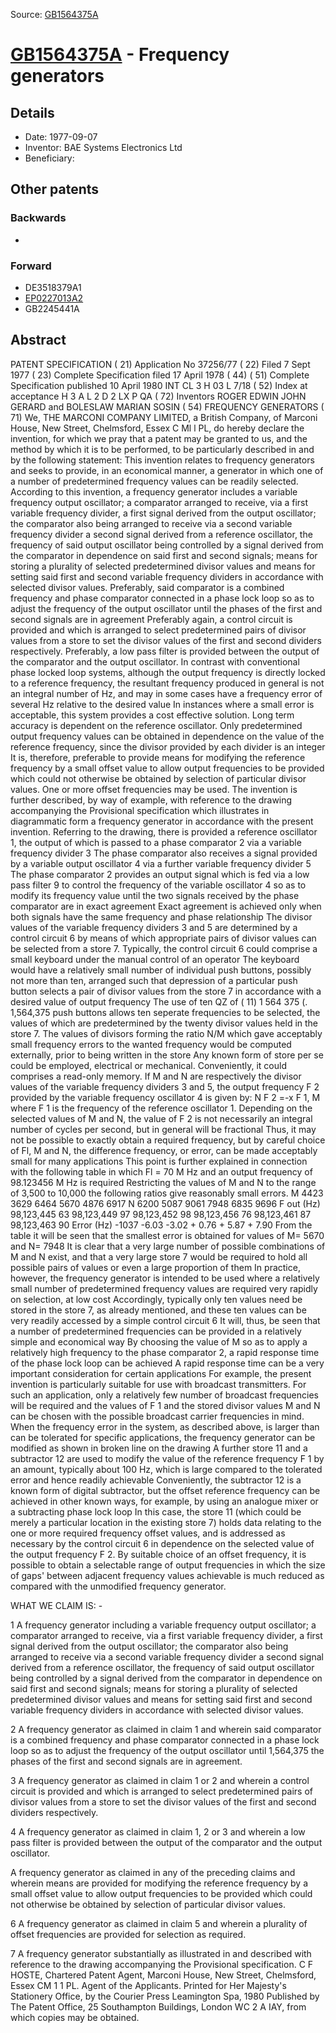 Source: [GB1564375A](https://patents.google.com/patent/GB1564375A)

# [GB1564375A](GB1564375A.md) - Frequency generators

## Details

* Date: 1977-09-07
* Inventor: BAE Systems Electronics Ltd
* Beneficiary: 

## Other patents

### Backwards
 * 
### Forward
 * DE3518379A1
 * [EP0227013A2](EP0227013A2.md)
 * GB2245441A
## Abstract

PATENT SPECIFICATION 
( 21) Application No 37256/77 ( 22) Filed 7 Sept 1977 ( 23) Complete Specification filed 17 April 1978 ( 44) ( 51) 
Complete Specification published 10 April 1980 
INT CL 3 H 03 L 7/18 ( 52) Index at acceptance H 3 A L 2 D 2 LX P QA ( 72) Inventors ROGER EDWIN JOHN GERARD and BOLESLAW MARIAN SOSIN ( 54) FREQUENCY GENERATORS ( 71) We, THE MARCONI COMPANY LIMITED, a British Company, of Marconi House, New Street, Chelmsford, Essex C Ml l PL, do hereby declare the invention, for which we pray that a patent may be granted to us, and the method by which it is to be performed, to be particularly described in and by the following statement: This invention relates to frequency generators and seeks to provide, in an economical manner, a generator in which one of a number of predetermined frequency values can be readily selected. 
According to this invention, a frequency generator includes a variable frequency output oscillator; a comparator arranged to receive, via a first variable frequency divider, a first signal derived from the output oscillator; the comparator also being arranged to receive via a second variable frequency divider a second signal derived from a reference oscillator, the frequency of said output oscillator being controlled by a signal derived from the comparator in dependence on said first and second signals; means for storing a plurality of selected predetermined divisor values and means for setting said first and second variable frequency dividers in accordance with selected divisor values. 
Preferably, said comparator is a combined frequency and phase comparator connected in a phase lock loop so as to adjust the frequency of the output oscillator until the phases of the first and second signals are in agreement Preferably again, a control circuit is provided and which is arranged to select predetermined pairs of divisor values from a store to set the divisor values of the first and second dividers respectively. 
Preferably, a low pass filter is provided between the output of the comparator and the output oscillator. 
In contrast with conventional phase locked loop systems, although the output frequency is directly locked to a reference frequency, the resultant frequency produced in general is not an integral number of Hz, and may in some cases have a frequency error of several Hz relative to the desired value In instances where a small error is acceptable, this system provides a cost effective solution. 
Long term accuracy is dependent on the reference oscillator. 
Only predetermined output frequency values can be obtained in dependence on the value of the reference frequency, since the divisor provided by each divider is an integer It is, therefore, preferable to provide means for modifying the reference frequency by a small offset value to allow output frequencies to be provided which could not otherwise be obtained by selection of particular divisor values. 
One or more offset frequencies may be used. 
The invention is further described, by way of example, with reference to the drawing accompanying the Provisional specification which illustrates in diagrammatic form a frequency generator in accordance with the present invention. 
Referring to the drawing, there is provided a reference oscillator 1, the output of which is passed to a phase comparator 2 via a variable frequency divider 3 The phase comparator also receives a signal provided by a variable output oscillator 4 via a further variable frequency divider 5 The phase comparator 2 provides an output signal which is fed via a low pass filter 9 to control the frequency of the variable oscillator 4 so as to modify its frequency value until the two signals received by the phase comparator are in exact agreement Exact agreement is achieved only when both signals have the same frequency and phase relationship The divisor values of the variable frequency dividers 3 and 5 are determined by a control circuit 6 by means of which appropriate pairs of divisor values can be selected from a store 7. 
Typically, the control circuit 6 could comprise a small keyboard under the manual control of an operator The keyboard would have a relatively small number of individual push buttons, possibly not more than ten, arranged such that depression of a particular push button selects a pair of divisor values from the store 7 in accordance with a desired value of output frequency The use of ten QZ of ( 11) 1 564 375 (. 
1,564,375 push buttons allows ten seperate frequencies to be selected, the values of which are predetermined by the twenty divisor values held in the store 7. 
The values of divisors forming the ratio N/M which gave acceptably small frequency errors to the wanted frequency would be computed externally, prior to being written in the store Any known form of store per se could be employed, electrical or mechanical. 
Conveniently, it could comprises a read-only memory. 
If M and N are respectively the divisor values of the variable frequency dividers 3 and 5, the output frequency F 2 provided by the variable frequency oscillator 4 is given by: 
N F 2 =-x F 1, M where F 1 is the frequency of the reference oscillator 1. 
Depending on the selected values of M and N, the value of F 2 is not necessarily an integral number of cycles per second, but in general will be fractional Thus, it may not be possible to exactly obtain a required frequency, but by careful choice of Fl, M and N, the difference frequency, or error, can be made acceptably small for many applications This point is further explained in connection with the following table in which Fl = 70 M Hz and an output frequency of 98.123456 M Hz is required Restricting the values of M and N to the range of 3,500 to 10,000 the following ratios give reasonably small errors. 
M 4423 3629 6464 5670 4876 6917 N 6200 5087 9061 7948 6835 9696 F out (Hz) 98,123,445 63 98,123,449 97 98,123,452 98 98,123,456 76 98,123,461 87 98,123,463 90 Error (Hz) -1037 -6.03 -3.02 + 0.76 + 5.87 + 7.90 From the table it will be seen that the smallest error is obtained for values of M= 5670 and N= 7948 It is clear that a very large number of possible combinations of M and N exist, and that a very large store 7 would be required to hold all possible pairs of values or even a large proportion of them In practice, however, the frequency generator is intended to be used where a relatively small number of predetermined frequency values are required very rapidly on selection, at low cost Accordingly, typically only ten values need be stored in the store 7, as already mentioned, and these ten values can be very readily accessed by a simple control circuit 6 It will, thus, be seen that a number of predetermined frequencies can be provided in a relatively simple and economical way By choosing the value of M so as to apply a relatively high frequency to the phase comparator 2, a rapid response time of the phase lock loop can be achieved A rapid response time can be a very important consideration for certain applications For example, the present invention is particularly suitable for use with broadcast transmitters. 
For such an application, only a relatively few number of broadcast frequencies will be required and the values of F 1 and the stored divisor values M and N can be chosen with the possible broadcast carrier frequencies in mind. 
When the frequency error in the system, as described above, is larger than can be tolerated for specific applications, the frequency generator can be modified as shown in broken line on the drawing A further store 11 and a subtractor 12 are used to modify the value of the reference frequency F 1 by an amount, typically about 100 Hz, which is large compared to the tolerated error and hence readily achievable Conveniently, the subtractor 12 is a known form of digital subtractor, but the offset reference frequency can be achieved in other known ways, for example, by using an analogue mixer or a subtracting phase lock loop In this case, the store 11 (which could be merely a particular location in the existing store 7) holds data relating to the one or more required frequency offset values, and is addressed as necessary by the control circuit 6 in dependence on the selected value of the output frequency F 2. 
By suitable choice of an offset frequency, it is possible to obtain a selectable range of output frequencies in which the size of gaps' between adjacent frequency values achievable is much reduced as compared with the unmodified frequency generator.

WHAT WE CLAIM IS: -
 
1 A frequency generator including a variable frequency output oscillator; a comparator arranged to receive, via a first variable frequency divider, a first signal derived from the output oscillator; the comparator also being arranged to receive via a second variable frequency divider a second signal derived from a reference oscillator, the frequency of said output oscillator being controlled by a signal derived from the comparator in dependence on said first and second signals; means for storing a plurality of selected predetermined divisor values and means for setting said first and second variable frequency dividers in accordance with selected divisor values.

  
2 A frequency generator as claimed in claim 1 and wherein said comparator is a combined frequency and phase comparator connected in a phase lock loop so as to adjust the frequency of the output oscillator until 1,564,375 the phases of the first and second signals are in agreement.

  
3 A frequency generator as claimed in claim 1 or 2 and wherein a control circuit is provided and which is arranged to select predetermined pairs of divisor values from a store to set the divisor values of the first and second dividers respectively.

  
4 A frequency generator as claimed in claim 1, 2 or 3 and wherein a low pass filter is provided between the output of the comparator and the output oscillator.

  
A frequency generator as claimed in any of the preceding claims and wherein means are provided for modifying the reference frequency by a small offset value to allow output frequencies to be provided which could not otherwise be obtained by selection of particular divisor values.

  
6 A frequency generator as claimed in claim 5 and wherein a plurality of offset frequencies are provided for selection as required.

  
7 A frequency generator substantially as illustrated in and described with reference to the drawing accompanying the Provisional specification.
C F HOSTE, Chartered Patent Agent, Marconi House, New Street, Chelmsford, Essex CM 1 1 PL.
Agent of the Applicants.
Printed for Her Majesty's Stationery Office, by the Courier Press Leamington Spa, 1980 Published by The Patent Office, 25 Southampton Buildings, London WC 2 A IAY, from which copies may be obtained.